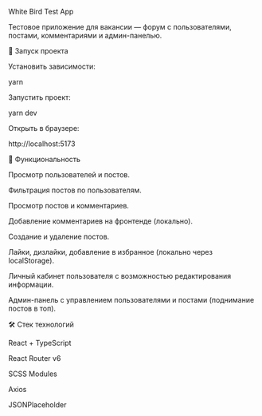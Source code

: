 White Bird Test App

Тестовое приложение для вакансии — форум с пользователями, постами, комментариями и админ-панелью.

🚀 Запуск проекта

Установить зависимости:

yarn


Запустить проект:

yarn dev


Открыть в браузере:

http://localhost:5173

🧩 Функциональность

Просмотр пользователей и постов.

Фильтрация постов по пользователям.

Просмотр постов и комментариев.

Добавление комментариев на фронтенде (локально).

Создание и удаление постов.

Лайки, дизлайки, добавление в избранное (локально через localStorage).

Личный кабинет пользователя с возможностью редактирования информации.

Админ-панель с управлением пользователями и постами (поднимание постов в топ).

🛠 Стек технологий

React + TypeScript

React Router v6

SCSS Modules

Axios

JSONPlaceholder